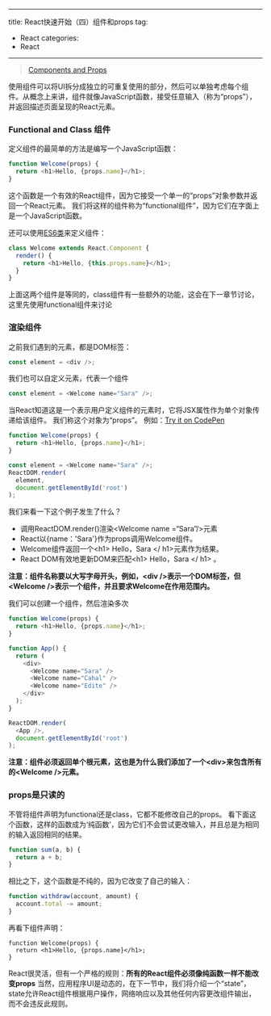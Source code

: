 
---
title: React快速开始（四）组件和props
tag:
- React
categories:
- React
---

>[Components and Props](https://facebook.github.io/react/docs/components-and-props.html)

使用组件可以将UI拆分成独立的可重复使用的部分，然后可以单独考虑每个组件。从概念上来讲，组件就像JavaScript函数，接受任意输入（称为“props”），并返回描述页面呈现的React元素。
<!-- more -->

### Functional and Class 组件
定义组件的最简单的方法是编写一个JavaScript函数：
```javascript
function Welcome(props) {
  return <h1>Hello, {props.name}</h1>;
}
```

这个函数是一个有效的React组件，因为它接受一个单一的“props”对象参数并返回一个React元素。 我们将这样的组件称为“functional组件”，因为它们在字面上是一个JavaScript函数。

还可以使用[ES6类](https://developer.mozilla.org/zh-CN/docs/Web/JavaScript/Reference/Classes)来定义组件：
```javascript
class Welcome extends React.Component {
  render() {
    return <h1>Hello, {this.props.name}</h1>;
  }
}
```
上面这两个组件是等同的，class组件有一些额外的功能，这会在下一章节讨论，这里先使用functional组件来讨论

### 渲染组件
之前我们遇到的元素，都是DOM标签：
```javascript
const element = <div />;
```

我们也可以自定义元素，代表一个组件
```javascript
const element = <Welcome name="Sara" />;
```
当React知道这是一个表示用户定义组件的元素时，它将JSX属性作为单个对象传递给该组件。 我们称这个对象为“props”。
例如：[Try it on CodePen](https://codepen.io/gaearon/pen/YGYmEG?editors=0010)
```javascript
function Welcome(props) {
  return <h1>Hello, {props.name}</h1>;
}

const element = <Welcome name="Sara" />;
ReactDOM.render(
  element,
  document.getElementById('root')
);
```
我们来看一下这个例子发生了什么？

- 调用ReactDOM.render()渲染&lt;Welcome name =“Sara”/&gt;元素
- React以{name：'Sara'}作为props调用Welcome组件。
- Welcome组件返回一个&lt;h1&gt; Hello，Sara &lt;/ h1&gt;元素作为结果。
- React DOM有效地更新DOM来匹配&lt;h1&gt; Hello，Sara &lt;/ h1&gt; 。

**注意：组件名称要以大写字母开头，例如，&lt;div /&gt;表示一个DOM标签，但&lt;Welcome /&gt;表示一个组件，并且要求Welcome在作用范围内。**

我们可以创建一个组件，然后渲染多次
```javascript
function Welcome(props) {
  return <h1>Hello, {props.name}</h1>;
}

function App() {
  return (
    <div>
      <Welcome name="Sara" />
      <Welcome name="Cahal" />
      <Welcome name="Edite" />
    </div>
  );
}

ReactDOM.render(
  <App />,
  document.getElementById('root')
);
```
**注意：组件必须返回单个根元素，这也是为什么我们添加了一个&lt;div&gt;来包含所有的&lt;Welcome /&gt;元素。**

### props是只读的
不管将组件声明为functional还是class，它都不能修改自己的props。 
看下面这个函数，这样的函数成为‘纯函数’，因为它们不会尝试更改输入，并且总是为相同的输入返回相同的结果。

```javascript
function sum(a, b) {
  return a + b;
}
```
相比之下，这个函数是不纯的，因为它改变了自己的输入：
```javascript
function withdraw(account, amount) {
  account.total -= amount;
}
```

再看下组件声明：
```
function Welcome(props) {
  return <h1>Hello, {props.name}</h1>;
}
```
React很灵活，但有一个严格的规则：**所有的React组件必须像纯函数一样不能改变props**
当然，应用程序UI是动态的，在下一节中，我们将介绍一个“state”，state允许React组件根据用户操作，网络响应以及其他任何内容更改组件输出，而不会违反此规则。